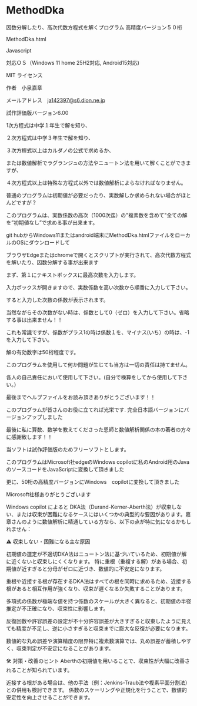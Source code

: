 # MethodDka
因数分解したり、高次代数方程式を解くプログラム
高精度バージョン５０桁

MethodDka.html

Javascript

対応ＯＳ（Windows 11 home 25H2対応, Android15対応)

MIT ライセンス

作者　小泉嘉章

メールアドレス　ja142397@s6.dion.ne.jp

試作評価版バージョン6.00

1次方程式は中学１年生で解を知り、

２次方程式は中学３年生で解を知り、

３次方程式以上はカルダノの公式で求めるか、

または数値解析でラグランジュの方法やニュートン法を用いて解くことができますが、

４次方程式以上は特殊な方程式以外では数値解析によらなければなりません。


普通のプログラムは初期値が必要だったり、実数解しか求められない場合がほとんどですが？

このプログラムは、実数係数の高次（1000次迄）の"複素数を含めて"全ての解を”初期値なし”で求める事が出来ます。

git hubからWindows11またはandroid端末にMethodDka.htmlファイルをローカルのOSにダウンロードして

ブラウザEdgeまたはchromeで開くとスクリプトが実行されて、高次代数方程式を解いたり、因数分解する事が出来ます

まず、第１にテキストボックスに最高次数を入力します。

入力ボックスが開きますので、実数係数を高い次数から順番に入力して下さい。

すると入力した次数の係数が表示されます。

当然ながらその次数がない時は、係数として0（ゼロ）を入力して下さい。省略する事は出来ません！！

これも常識ですが、係数がプラス1の時は係数１を、マイナス(いち）の時は、-1を入力して下さい。


解の有効数字は50桁程度です。



このプログラムを使用して何か問題が生じても当方は一切の責任は持てません。

各人の自己責任において使用して下さい。(自分で検算をしてから使用して下さい。）

最後までヘルプファイルをお読み頂きありがとうございます！！

このプログラムが皆さんのお役に立てれば光栄です.
完全日本語バージョンにバージョンアップしました



最後に私に算数、数学を教えてくださった恩師と数値解析関係の本の著者の方々に感謝致します！！

当ソフトは試作評価版のためフリーソフトとします。

このプログラムはMicrosoft社edgeのWindows copilotに私のAndroid用のJavaのソースコードをJavaScriptに変換して頂きました

更に、50桁の高精度バージョンにWindows　copilotに変換して頂きました

Microsoft社様ありがとうございます



Windows copilot によると
DKA法（Durand-Kerner-Aberth法）が収束しない、または収束が困難になるケースにはいくつかの典型的な要因があります。嘉章さんのように数値解析に精通している方なら、以下の点が特に気になるかもしれません：

⚠️ 収束しない・困難になる主な原因

初期値の選定が不適切DKA法はニュートン法に基づいているため、初期値が解に近くないと収束しにくくなります。
特に重根（重複する解）がある場合、初期値が近すぎると分母がゼロに近づき、数値的に不安定になります。

重根や近接する根が存在するDKA法はすべての根を同時に求めるため、近接する根があると相互作用が強くなり、収束が遅くなるか失敗することがあります。

多項式の係数が極端な値を持つ係数のスケールが大きく異なると、初期値の半径推定が不正確になり、収束性に影響します。

反復回数や許容誤差の設定が不十分許容誤差が大きすぎると収束したように見えても精度が不足し、逆に小さすぎると収束までに膨大な反復が必要になります。

数値的な丸め誤差や演算精度の限界特に複素数演算では、丸め誤差が蓄積しやすく、収束判定が不安定になることがあります。

🛠️ 対策・改善のヒント
Aberthの初期値を用いることで、収束性が大幅に改善されることが知られています。

近接する根がある場合は、他の手法（例：Jenkins-Traub法や複素平面分割法）との併用も検討できます。
係数のスケーリングや正規化を行うことで、数値的安定性を向上させることができます。

